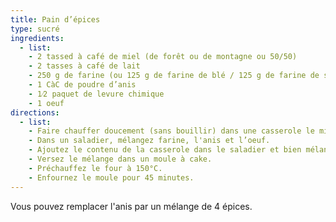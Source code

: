 ```yaml
---
title: Pain d’épices
type: sucré
ingredients:
  - list:
    - 2 tassed à café de miel (de forêt ou de montagne ou 50/50)
    - 2 tasses à café de lait
    - 250 g de farine (ou 125 g de farine de blé / 125 g de farine de seigle)
    - 1 CàC de poudre d’anis
    - 1⁄2 paquet de levure chimique
    - 1 oeuf
directions:
  - list:
    - Faire chauffer doucement (sans bouillir) dans une casserole le miel et le lait.
    - Dans un saladier, mélangez farine, l'anis et l’oeuf.
    - Ajoutez le contenu de la casserole dans le saladier et bien mélanger.
    - Versez le mélange dans un moule à cake.
    - Préchauffez le four à 150°C.
    - Enfournez le moule pour 45 minutes.
---
```


Vous pouvez remplacer l'anis par un mélange de 4 épices.
